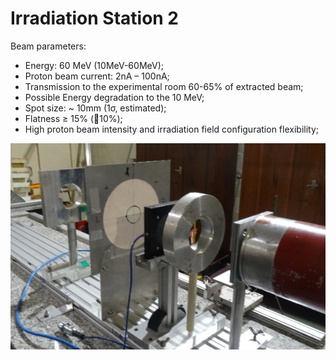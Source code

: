 ﻿---
hide:
  - toc
---
# Irradiation Station 2

Beam parameters:

- Energy: 60 MeV (10MeV-60MeV);
- Proton beam current:     2nA – 100nA;
- Transmission to the experimental room 60-65% of extracted beam;
- Possible Energy degradation to the 10 MeV;
- Spot size:  ~ 10mm (1σ, estimated);
- Flatness ≥ 15% (10%);
- High proton beam  intensity and irradiation field configuration flexibility;


![Experimental hall 12](exphall.png)